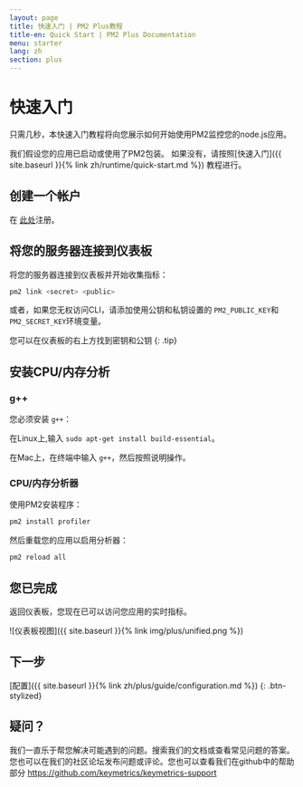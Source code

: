 ```yaml
---
layout: page
title: 快速入门 | PM2 Plus教程
title-en: Quick Start | PM2 Plus Documentation
menu: starter
lang: zh
section: plus
---
```


# 快速入门

只需几秒，本快速入门教程将向您展示如何开始使用PM2监控您的node.js应用。

我们假设您的应用已启动或使用了PM2包装。 如果没有，请按照[快速入门]({{ site.baseurl }}{% link zh/runtime/quick-start.md %}) 教程进行。

## 创建一个帐户

在 [此处](https://id.keymetrics.io/api/oauth/register)注册。

## 将您的服务器连接到仪表板

将您的服务器连接到仪表板并开始收集指标：

```bash
pm2 link <secret> <public>
```

或者，如果您无权访问CLI，请添加使用公钥和私钥设置的 `PM2_PUBLIC_KEY`和 `PM2_SECRET_KEY`环境变量。

 您可以在仪表板的右上方找到密钥和公钥
{: .tip}

## 安装CPU/内存分析

### g++

您必须安装 `g++`：

在Linux上,输入 `sudo apt-get install build-essential`。

在Mac上，在终端中输入 `g++`，然后按照说明操作。

### CPU/内存分析器

使用PM2安装程序：

```bash
pm2 install profiler
```

然后重载您的应用以启用分析器：

```bash
pm2 reload all
```

## 您已完成

返回仪表板，您现在已可以访问您应用的实时指标。

![仪表板视图]({{ site.baseurl }}{% link img/plus/unified.png %})

## 下一步

[配置]({{ site.baseurl }}{% link zh/plus/guide/configuration.md %})
{: .btn-stylized}

## 疑问？

我们一直乐于帮您解决可能遇到的问题。搜索我们的文档或查看常见问题的答案。您也可以在我们的社区论坛发布问题或评论。您也可以查看我们在github中的帮助部分 https://github.com/keymetrics/keymetrics-support



